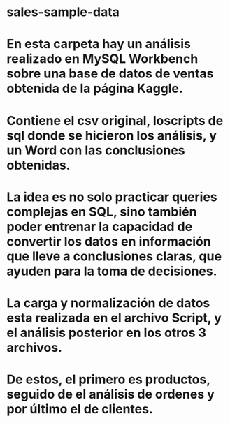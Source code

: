 # sales-sample-data
# En esta carpeta hay un análisis realizado en MySQL Workbench sobre una base de datos de ventas obtenida de la página Kaggle.
# Contiene el csv original, loscripts de sql donde se hicieron los análisis, y un Word con las conclusiones obtenidas.
# La idea es no solo practicar queries complejas en SQL, sino también poder entrenar la capacidad de convertir los datos en información que lleve a conclusiones claras, que ayuden para la toma de decisiones.
# La carga y normalización de datos esta realizada en el archivo Script, y el análisis posterior en los otros 3 archivos.
# De estos, el primero es productos, seguido de el análisis de ordenes y por último el de clientes.
